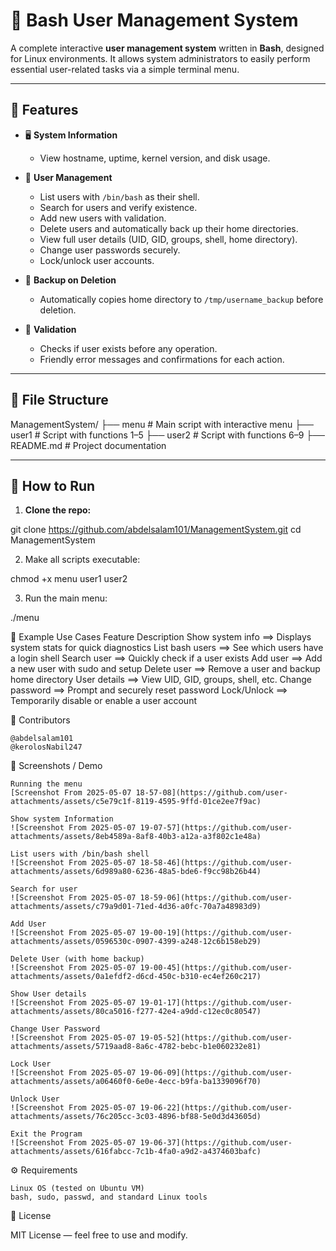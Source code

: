 # 🔐 Bash User Management System

A complete interactive **user management system** written in **Bash**, designed for Linux environments. It allows system administrators to easily perform essential user-related tasks via a simple terminal menu.

---

## 📌 Features

- 🖥️ **System Information**
  - View hostname, uptime, kernel version, and disk usage.

- 👤 **User Management**
  - List users with `/bin/bash` as their shell.
  - Search for users and verify existence.
  - Add new users with validation.
  - Delete users and automatically back up their home directories.
  - View full user details (UID, GID, groups, shell, home directory).
  - Change user passwords securely.
  - Lock/unlock user accounts.

- 📂 **Backup on Deletion**
  - Automatically copies home directory to `/tmp/username_backup` before deletion.

- 🧪 **Validation**
  - Checks if user exists before any operation.
  - Friendly error messages and confirmations for each action.

---

## 📁 File Structure

ManagementSystem/
├── menu # Main script with interactive menu
├── user1 # Script with functions 1–5
├── user2 # Script with functions 6–9
├── README.md # Project documentation


---

## 🚀 How to Run

1. **Clone the repo:**


git clone https://github.com/abdelsalam101/ManagementSystem.git
cd ManagementSystem

2.    Make all scripts executable:

chmod +x menu user1 user2

3.    Run the main menu:

./menu

🧪 Example Use Cases
Feature	Description
Show system info	==> Displays system stats for quick diagnostics
List bash users	==> See which users have a login shell
Search user ==> Quickly check if a user exists
Add user ==> Add a new user with sudo and setup
Delete user ==>	Remove a user and backup home directory
User details ==>	View UID, GID, groups, shell, etc.
Change password	==> Prompt and securely reset password
Lock/Unlock	==> Temporarily disable or enable a user account

👥 Contributors

    @abdelsalam101
    @kerolosNabil247

📸 Screenshots / Demo

    Running the menu
    [Screenshot From 2025-05-07 18-57-08](https://github.com/user-attachments/assets/c5e79c1f-8119-4595-9ffd-01ce2ee7f9ac)

    Show system Information
    ![Screenshot From 2025-05-07 19-07-57](https://github.com/user-attachments/assets/8eb4589a-8af8-40b3-a12a-a3f802c1e48a)
      
    List users with /bin/bash shell
    ![Screenshot From 2025-05-07 18-58-46](https://github.com/user-attachments/assets/6d989a80-6236-48a5-bde6-f9cc98b26b44)

    Search for user
    ![Screenshot From 2025-05-07 18-59-06](https://github.com/user-attachments/assets/c79a9d01-71ed-4d36-a0fc-70a7a48983d9)

    Add User
    ![Screenshot From 2025-05-07 19-00-19](https://github.com/user-attachments/assets/0596530c-0907-4399-a248-12c6b158eb29)

    Delete User (with home backup)
    ![Screenshot From 2025-05-07 19-00-45](https://github.com/user-attachments/assets/0a1efdf2-d6cd-450c-b310-ec4ef260c217)

    Show User details
    ![Screenshot From 2025-05-07 19-01-17](https://github.com/user-attachments/assets/80ca5016-f277-42e4-a9dd-c12ec0c80547)

    Change User Password
    ![Screenshot From 2025-05-07 19-05-52](https://github.com/user-attachments/assets/5719aad8-8a6c-4782-bebc-b1e060232e81)

    Lock User
    ![Screenshot From 2025-05-07 19-06-09](https://github.com/user-attachments/assets/a06460f0-6e0e-4ecc-b9fa-ba1339096f70)

    Unlock User
    ![Screenshot From 2025-05-07 19-06-22](https://github.com/user-attachments/assets/76c205cc-3c03-4896-bf88-5e0d3d43605d)

    Exit the Program
    ![Screenshot From 2025-05-07 19-06-37](https://github.com/user-attachments/assets/616fabcc-7c1b-4fa0-a9d2-a4374603bafc)

⚙️ Requirements

    Linux OS (tested on Ubuntu VM)
    bash, sudo, passwd, and standard Linux tools

🪪 License

MIT License — feel free to use and modify.



